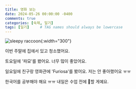 ```yaml
---
title: 영화 보는
date: 2024-05-26 00:00:00 -0400
comments: true
categories: [숙제, 일기]
tags: [일기]     # TAG names should always be lowercase
---
```


![sleepy raccoon](https://img.freepik.com/free-photo/view-3d-raccoons-cinema-watching-movie_23-2151067008.jpg){:width="300"}

이번 주말에 집에서 있고 청소했어요. 

토요일에 '파묘'를 봤어요. 너무 많이 좋았어요. 

일요일에 친구랑 영화관에 'Furiosa'를 봤어요. 저는 안 좋아했어요 ㅠㅠ

한국어를 공부해야 해요 ㅠㅠ 내일은 수업 전에 할 게예요.